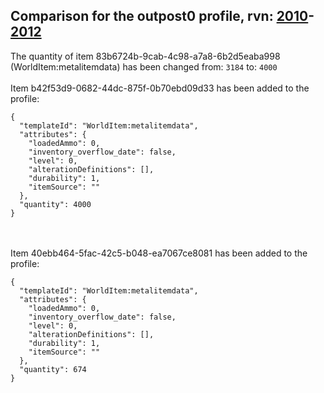 ## Comparison for the outpost0 profile, rvn: [2010](https://github.com/PRO100KatYT/FortniteProfileRevisions/tree/main/profiles/outpost0/2010%20outpost0.json)-[2012](https://github.com/PRO100KatYT/FortniteProfileRevisions/tree/main/profiles/outpost0/2012%20outpost0.json)

The quantity of item 83b6724b-9cab-4c98-a7a8-6b2d5eaba998 (WorldItem:metalitemdata) has been changed from: `3184` to: `4000`
<br><br>
Item b42f53d9-0682-44dc-875f-0b70ebd09d33 has been added to the profile:

```
{
  "templateId": "WorldItem:metalitemdata",
  "attributes": {
    "loadedAmmo": 0,
    "inventory_overflow_date": false,
    "level": 0,
    "alterationDefinitions": [],
    "durability": 1,
    "itemSource": ""
  },
  "quantity": 4000
}
```

<br><br>
Item 40ebb464-5fac-42c5-b048-ea7067ce8081 has been added to the profile:

```
{
  "templateId": "WorldItem:metalitemdata",
  "attributes": {
    "loadedAmmo": 0,
    "inventory_overflow_date": false,
    "level": 0,
    "alterationDefinitions": [],
    "durability": 1,
    "itemSource": ""
  },
  "quantity": 674
}
```

<br><br>
